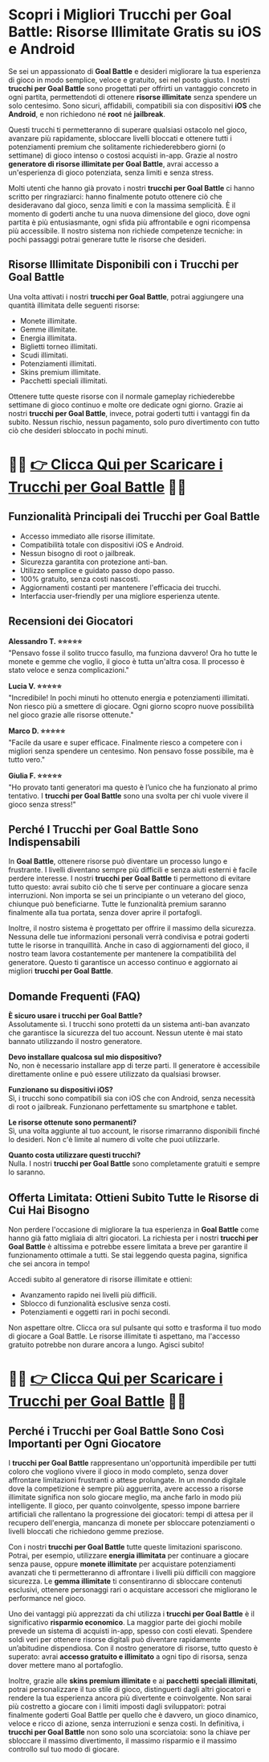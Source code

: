<h1>Scopri i Migliori Trucchi per Goal Battle: Risorse Illimitate Gratis su iOS e Android</h1>

<p>Se sei un appassionato di <strong>Goal Battle</strong> e desideri migliorare la tua esperienza di gioco in modo semplice, veloce e gratuito, sei nel posto giusto. I nostri <strong>trucchi per Goal Battle</strong> sono progettati per offrirti un vantaggio concreto in ogni partita, permettendoti di ottenere <strong>risorse illimitate</strong> senza spendere un solo centesimo. Sono sicuri, affidabili, compatibili sia con dispositivi <strong>iOS</strong> che <strong>Android</strong>, e non richiedono né <strong>root</strong> né <strong>jailbreak</strong>.</p>

<p>Questi trucchi ti permetteranno di superare qualsiasi ostacolo nel gioco, avanzare più rapidamente, sbloccare livelli bloccati e ottenere tutti i potenziamenti premium che solitamente richiederebbero giorni (o settimane) di gioco intenso o costosi acquisti in-app. Grazie al nostro <strong>generatore di risorse illimitate per Goal Battle</strong>, avrai accesso a un'esperienza di gioco potenziata, senza limiti e senza stress.</p>

<p>Molti utenti che hanno già provato i nostri <strong>trucchi per Goal Battle</strong> ci hanno scritto per ringraziarci: hanno finalmente potuto ottenere ciò che desideravano dal gioco, senza limiti e con la massima semplicità. È il momento di goderti anche tu una nuova dimensione del gioco, dove ogni partita è più entusiasmante, ogni sfida più affrontabile e ogni ricompensa più accessibile. Il nostro sistema non richiede competenze tecniche: in pochi passaggi potrai generare tutte le risorse che desideri.</p>

<h2>Risorse Illimitate Disponibili con i Trucchi per Goal Battle</h2>

<p>Una volta attivati i nostri <strong>trucchi per Goal Battle</strong>, potrai aggiungere una quantità illimitata delle seguenti risorse:</p>

<ul>
  <li>Monete illimitate.</li>
  <li>Gemme illimitate.</li>
  <li>Energia illimitata.</li>
  <li>Biglietti torneo illimitati.</li>
  <li>Scudi illimitati.</li>
  <li>Potenziamenti illimitati.</li>
  <li>Skins premium illimitate.</li>
  <li>Pacchetti speciali illimitati.</li>
</ul>

<p>Ottenere tutte queste risorse con il normale gameplay richiederebbe settimane di gioco continuo e molte ore dedicate ogni giorno. Grazie ai nostri <strong>trucchi per Goal Battle</strong>, invece, potrai goderti tutti i vantaggi fin da subito. Nessun rischio, nessun pagamento, solo puro divertimento con tutto ciò che desideri sbloccato in pochi minuti.</p>

# 🔴🔴 **[👉 Clicca Qui per Scaricare i Trucchi per Goal Battle](https://tinyurl.com/ludonauti)** 🔴🔴

<h2>Funzionalità Principali dei Trucchi per Goal Battle</h2>

<ul>
  <li>Accesso immediato alle risorse illimitate.</li>
  <li>Compatibilità totale con dispositivi iOS e Android.</li>
  <li>Nessun bisogno di root o jailbreak.</li>
  <li>Sicurezza garantita con protezione anti-ban.</li>
  <li>Utilizzo semplice e guidato passo dopo passo.</li>
  <li>100% gratuito, senza costi nascosti.</li>
  <li>Aggiornamenti costanti per mantenere l'efficacia dei trucchi.</li>
  <li>Interfaccia user-friendly per una migliore esperienza utente.</li>
</ul>

<h2>Recensioni dei Giocatori</h2>

<p><strong>Alessandro T. ⭐⭐⭐⭐⭐</strong><br>
"Pensavo fosse il solito trucco fasullo, ma funziona davvero! Ora ho tutte le monete e gemme che voglio, il gioco è tutta un'altra cosa. Il processo è stato veloce e senza complicazioni."</p>

<p><strong>Lucia V. ⭐⭐⭐⭐⭐</strong><br>
"Incredibile! In pochi minuti ho ottenuto energia e potenziamenti illimitati. Non riesco più a smettere di giocare. Ogni giorno scopro nuove possibilità nel gioco grazie alle risorse ottenute."</p>

<p><strong>Marco D. ⭐⭐⭐⭐⭐</strong><br>
"Facile da usare e super efficace. Finalmente riesco a competere con i migliori senza spendere un centesimo. Non pensavo fosse possibile, ma è tutto vero."</p>

<p><strong>Giulia F. ⭐⭐⭐⭐⭐</strong><br>
"Ho provato tanti generatori ma questo è l’unico che ha funzionato al primo tentativo. I <strong>trucchi per Goal Battle</strong> sono una svolta per chi vuole vivere il gioco senza stress!"</p>

<h2>Perché I Trucchi per Goal Battle Sono Indispensabili</h2>

<p>In <strong>Goal Battle</strong>, ottenere risorse può diventare un processo lungo e frustrante. I livelli diventano sempre più difficili e senza aiuti esterni è facile perdere interesse. I nostri <strong>trucchi per Goal Battle</strong> ti permettono di evitare tutto questo: avrai subito ciò che ti serve per continuare a giocare senza interruzioni. Non importa se sei un principiante o un veterano del gioco, chiunque può beneficiarne. Tutte le funzionalità premium saranno finalmente alla tua portata, senza dover aprire il portafogli.</p>

<p>Inoltre, il nostro sistema è progettato per offrire il massimo della sicurezza. Nessuna delle tue informazioni personali verrà condivisa e potrai goderti tutte le risorse in tranquillità. Anche in caso di aggiornamenti del gioco, il nostro team lavora costantemente per mantenere la compatibilità del generatore. Questo ti garantisce un accesso continuo e aggiornato ai migliori <strong>trucchi per Goal Battle</strong>.</p>

<h2>Domande Frequenti (FAQ)</h2>

<p><strong>È sicuro usare i trucchi per Goal Battle?</strong><br>
Assolutamente sì. I trucchi sono protetti da un sistema anti-ban avanzato che garantisce la sicurezza del tuo account. Nessun utente è mai stato bannato utilizzando il nostro generatore.</p>

<p><strong>Devo installare qualcosa sul mio dispositivo?</strong><br>
No, non è necessario installare app di terze parti. Il generatore è accessibile direttamente online e può essere utilizzato da qualsiasi browser.</p>

<p><strong>Funzionano su dispositivi iOS?</strong><br>
Sì, i trucchi sono compatibili sia con iOS che con Android, senza necessità di root o jailbreak. Funzionano perfettamente su smartphone e tablet.</p>

<p><strong>Le risorse ottenute sono permanenti?</strong><br>
Sì, una volta aggiunte al tuo account, le risorse rimarranno disponibili finché lo desideri. Non c'è limite al numero di volte che puoi utilizzarle.</p>

<p><strong>Quanto costa utilizzare questi trucchi?</strong><br>
Nulla. I nostri <strong>trucchi per Goal Battle</strong> sono completamente gratuiti e sempre lo saranno.</p>

<h2>Offerta Limitata: Ottieni Subito Tutte le Risorse di Cui Hai Bisogno</h2>

<p>Non perdere l'occasione di migliorare la tua esperienza in <strong>Goal Battle</strong> come hanno già fatto migliaia di altri giocatori. La richiesta per i nostri <strong>trucchi per Goal Battle</strong> è altissima e potrebbe essere limitata a breve per garantire il funzionamento ottimale a tutti. Se stai leggendo questa pagina, significa che sei ancora in tempo!</p>

<p>Accedi subito al generatore di risorse illimitate e ottieni:</p>

<ul>
  <li>Avanzamento rapido nei livelli più difficili.</li>
  <li>Sblocco di funzionalità esclusive senza costi.</li>
  <li>Potenziamenti e oggetti rari in pochi secondi.</li>
</ul>

<p>Non aspettare oltre. Clicca ora sul pulsante qui sotto e trasforma il tuo modo di giocare a Goal Battle. Le risorse illimitate ti aspettano, ma l'accesso gratuito potrebbe non durare ancora a lungo. Agisci subito!</p>

# 🔴🔴 **[👉 Clicca Qui per Scaricare i Trucchi per Goal Battle](https://tinyurl.com/ludonauti)** 🔴🔴

<h2>Perché i Trucchi per Goal Battle Sono Così Importanti per Ogni Giocatore</h2>

<p>I <strong>trucchi per Goal Battle</strong> rappresentano un'opportunità imperdibile per tutti coloro che vogliono vivere il gioco in modo completo, senza dover affrontare limitazioni frustranti o attese prolungate. In un mondo digitale dove la competizione è sempre più agguerrita, avere accesso a risorse illimitate significa non solo giocare meglio, ma anche farlo in modo più intelligente. Il gioco, per quanto coinvolgente, spesso impone barriere artificiali che rallentano la progressione dei giocatori: tempi di attesa per il recupero dell'energia, mancanza di monete per sbloccare potenziamenti o livelli bloccati che richiedono gemme preziose.</p>

<p>Con i nostri <strong>trucchi per Goal Battle</strong> tutte queste limitazioni spariscono. Potrai, per esempio, utilizzare <strong>energia illimitata</strong> per continuare a giocare senza pause, oppure <strong>monete illimitate</strong> per acquistare potenziamenti avanzati che ti permetteranno di affrontare i livelli più difficili con maggiore sicurezza. Le <strong>gemma illimitate</strong> ti consentiranno di sbloccare contenuti esclusivi, ottenere personaggi rari o acquistare accessori che migliorano le performance nel gioco.</p>

<p>Uno dei vantaggi più apprezzati da chi utilizza i <strong>trucchi per Goal Battle</strong> è il significativo <strong>risparmio economico</strong>. La maggior parte dei giochi mobile prevede un sistema di acquisti in-app, spesso con costi elevati. Spendere soldi veri per ottenere risorse digitali può diventare rapidamente un’abitudine dispendiosa. Con il nostro generatore di risorse, tutto questo è superato: avrai <strong>accesso gratuito e illimitato</strong> a ogni tipo di risorsa, senza dover mettere mano al portafoglio.</p>

<p>Inoltre, grazie alle <strong>skins premium illimitate</strong> e ai <strong>pacchetti speciali illimitati</strong>, potrai personalizzare il tuo stile di gioco, distinguerti dagli altri giocatori e rendere la tua esperienza ancora più divertente e coinvolgente. Non sarai più costretto a giocare con i limiti imposti dagli sviluppatori: potrai finalmente goderti Goal Battle per quello che è davvero, un gioco dinamico, veloce e ricco di azione, senza interruzioni e senza costi. In definitiva, i <strong>trucchi per Goal Battle</strong> non sono solo una scorciatoia: sono la chiave per sbloccare il massimo divertimento, il massimo risparmio e il massimo controllo sul tuo modo di giocare.</p>
